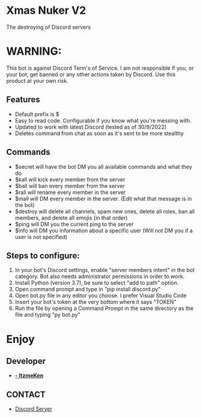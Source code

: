 # Xmas Nuker V2
The destroying of Discord servers

# WARNING:
This bot is against Discord Term's of Service. I am not responsible if you, or your bot, get banned or any other actions taken by Discord. Use this product at your own risk.

## Features
* Default prefix is $
* Easy to read code. Configurable if you know what you're messing with.
* Updated to work with latest Discord (tested as of 30/9/2022)
* Deletes command from chat as soon as it's sent to be more stealthy

## Commands
* $secret will have the bot DM you all available commands and what they do
* $kall will kick every member from the server
* $ball will ban every member from the server
* $rall will rename every member in the server
* $mall will DM every member in the server. (Edit what that message is in the bot)
* $destroy will delete all channels, spam new ones, delete all roles, ban all members, and delete all emojis (in that order)
* $ping will DM you the current ping to the server
* $info will DM you information about a specific user (Will not DM you if a user is not specified)

## Steps to configure:

1. In your bot's Discord settings, enable "server members intent" in the bot category. Bot also needs administrator permissions in order to work.
2. Install Python (version 3.7), be sure to select "add to path" option.
3. Open command prompt and type in "pip install discord.py"
4. Open bot.py file in any editor you choose. I prefer Visual Studio Code
5. Insert your bot's token at the very bottom where it says "TOKEN" 
6. Run the file by opening a Command Prompt in the same directory as the file and typing "py bot.py"

# Enjoy

## Developer
- **[- ItzmeKen](https://www.github.com/ItzmeKen)**

## CONTACT
- [Discord Server](https://discord.gg/a3EjDW2Uu3)
